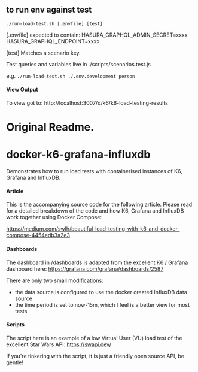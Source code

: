 ## to run env against test

`./run-load-test.sh [.envfile] [test]`

[.envfile] expected to contain:
HASURA_GRAPHQL_ADMIN_SECRET=xxxx
HASURA_GRAPHQL_ENDPOINT=xxxx

[test]
Matches a scenario key.

Test queries and variables live in ./scripts/scenarios.test.js

e.g.
`./run-load-test.sh ./.env.development person`

#### View Output

To view got to: http://localhost:3007/d/k6/k6-load-testing-results

# Original Readme.

# docker-k6-grafana-influxdb

Demonstrates how to run load tests with containerised instances of K6, Grafana and InfluxDB.

#### Article

This is the accompanying source code for the following article. Please read for a detailed breakdown of the code and how K6, Grafana and InfluxDB work together using Docker Compose:

https://medium.com/swlh/beautiful-load-testing-with-k6-and-docker-compose-4454edb3a2e3

#### Dashboards

The dashboard in /dashboards is adapted from the excellent K6 / Grafana dashboard here:
https://grafana.com/grafana/dashboards/2587

There are only two small modifications:

- the data source is configured to use the docker created InfluxDB data source
- the time period is set to now-15m, which I feel is a better view for most tests

#### Scripts

The script here is an example of a low Virtual User (VU) load test of the excellent Star Wars API:
https://swapi.dev/

If you're tinkering with the script, it is just a friendly open source API, be gentle!
